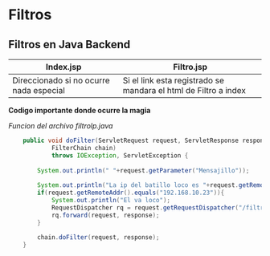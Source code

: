 # Filtros
## Filtros en Java Backend


Index.jsp |  Filtro.jsp
--------- | ----------
Direccionado si no ocurre nada especial | Si el link esta registrado se mandara el html de Filtro a index

**Codigo importante donde ocurre la magia**

*Funcion del archivo filtrolp.java*

```Java
    public void doFilter(ServletRequest request, ServletResponse response,
            FilterChain chain)
            throws IOException, ServletException {
        
        System.out.println(" "+request.getParameter("Mensajillo"));
        
        System.out.println("La ip del batillo loco es "+request.getRemoteAddr());
        if(request.getRemoteAddr().equals("192.168.10.23")){
            System.out.println("El va loco");
            RequestDispatcher rq = request.getRequestDispatcher("/filtro.jsp");
            rq.forward(request, response);
        }
        
        chain.doFilter(request, response);   
    }
```
